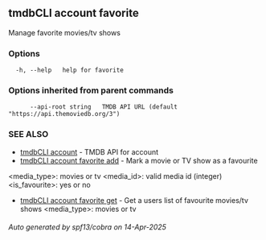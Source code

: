 ## tmdbCLI account favorite

Manage favorite movies/tv shows

### Options

```
  -h, --help   help for favorite
```

### Options inherited from parent commands

```
      --api-root string   TMDB API URL (default "https://api.themoviedb.org/3")
```

### SEE ALSO

* [tmdbCLI account](tmdbCLI_account.md)	 - TMDB API for account
* [tmdbCLI account favorite add](tmdbCLI_account_favorite_add.md)	 - Mark a movie or TV show as a favourite

<media_type>: movies or tv
<media_id>: valid media id (integer)
<is_favourite>: yes or no

* [tmdbCLI account favorite get](tmdbCLI_account_favorite_get.md)	 - Get a users list of favourite movies/tv shows
<media_type>: movies or tv

###### Auto generated by spf13/cobra on 14-Apr-2025
